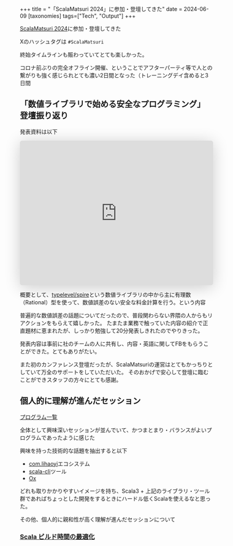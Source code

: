 +++
title = "「ScalaMatsuri 2024」に参加・登壇してきた"
date = 2024-06-09
[taxonomies]
tags=["Tech", "Output"]
+++

[ScalaMatsuri 2024](https://scalamatsuri.org/ja)に参加・登壇してきた

Xのハッシュタグは `#ScalaMatsuri`

終始タイムラインも賑わっていてとても楽しかった。

コロナ前ぶりの完全オフライン開催、ということでアフターパーティ等で人との繋がりも強く感じられとても濃い2日間となった（トレーニングデイ含めると3日間

## 「数値ライブラリで始める安全なプログラミング」 登壇振り返り
発表資料は以下

<iframe class="speakerdeck-iframe" frameborder="0" src="https://speakerdeck.com/player/a5a88a998b7643eba1bd728a75d1042a" title="Introduction to safe programming with numeric library / 数値ライブラリで始める安全なプログラミング" allowfullscreen="true" style="border: 0px; background: padding-box padding-box rgba(0, 0, 0, 0.1); margin: 0px; padding: 0px; border-radius: 6px; box-shadow: rgba(0, 0, 0, 0.2) 0px 5px 40px; width: 100%; height: auto; aspect-ratio: 560 / 419;" data-ratio="1.3365155131264916"></iframe>

概要として、[typelevel/spire](https://github.com/typelevel/spire)という数値ライブラリの中から主に有理数（Rational）型を使って、数値誤差のない安全な料金計算を行う。という内容

普遍的な数値誤差の話題についてだったので、普段関わらない界隈の人からもリアクションをもらえて嬉しかった。
たまたま業務で触っていた内容の紹介で正直題材に恵まれたが、しっかり勉強して20分発表しきれたのでやりきった。

発表内容は事前に社のチームの人に共有し、内容・英語に関してFBをもらうことができた。とてもありがたい。

また初のカンファレンス登壇だったが、ScalaMatsuriの運営はとてもかっちりとしていて万全のサポートをしていただいた。
そのおかげで安心して登壇に臨むことができスタッフの方々にとても感謝。

## 個人的に理解が進んだセッション
[プログラム一覧](https://scalamatsuri.org/ja/programs)

全体として興味深いセッションが並んでいて、かつまとまり・バランスがよいプログラムであったように感じた

興味を持った技術的な話題を抽出すると以下
- [com.lihaoyi](https://github.com/com-lihaoyi)エコシステム
- [scala-cli](https://scala-cli.virtuslab.org/)ツール
- [Ox](https://github.com/softwaremill/ox)

どれも取りかかりやすいイメージを持ち、Scala3 + 上記のライブラリ・ツール群であればちょっとした開発をするときにハードル低くScalaを使えるなと思った。

その他、個人的に親和性が高く理解が進んだセッションについて

### [Scala ビルド時間の最適化](https://scalamatsuri.org/ja/programs/SESSION_DAY_2_01)
